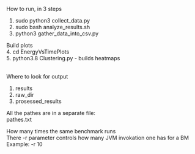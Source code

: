 How to run, in 3 steps <br />
1. sudo python3 collect_data.py <br />
2. sudo bash analyze_results.sh <br />
3. python3 gather_data_into_csv.py <br />

Build plots <br />
4. cd EnergyVsTimePlots <br />
5. python3.8 Clustering.py  - builds heatmaps <br /> 
<br />

Where to look for output <br />
1. results <br />
2. raw_dir <br />
3. prosessed_results <br />

All the pathes are in a separate file:  <br />
pathes.txt <br />

How many times the same benchmark runs <br />
There -r parameter controls how many JVM invokation one has for a BM  <br />
Example: -r 10 <br />


